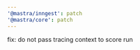 ```yaml
---
'@mastra/inngest': patch
'@mastra/core': patch
---
```


fix: do not pass tracing context to score run
